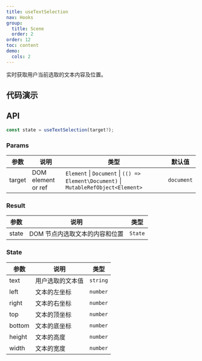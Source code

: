 ```yaml
---
title: useTextSelection
nav: Hooks
group:
  title: Scene
  order: 2
order: 12
toc: content
demo:
  cols: 2
---
```


实时获取用户当前选取的文本内容及位置。

## 代码演示

<code src="./demo/demo1.tsx"></code>
<code src="./demo/demo2.tsx"></code>
<code src="./demo/demo3.tsx"></code>

## API

```typescript
const state = useTextSelection(target?);
```

### Params

| 参数   | 说明               | 类型                                                                                 | 默认值     |
| ------ | ------------------ | ------------------------------------------------------------------------------------ | ---------- |
| target | DOM element or ref | `Element` \| `Document` \| `(() => Element\Document)` \| `MutableRefObject<Element>` | `document` |

### Result

| 参数  | 说明                           | 类型    |
| ----- | ------------------------------ | ------- |
| state | DOM 节点内选取文本的内容和位置 | `State` |

### State

| 参数   | 说明             | 类型     |
| ------ | ---------------- | -------- |
| text   | 用户选取的文本值 | `string` |
| left   | 文本的左坐标     | `number` |
| right  | 文本的右坐标     | `number` |
| top    | 文本的顶坐标     | `number` |
| bottom | 文本的底坐标     | `number` |
| height | 文本的高度       | `number` |
| width  | 文本的宽度       | `number` |
